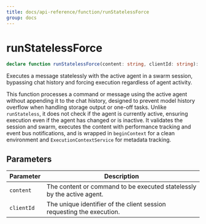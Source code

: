 ```yaml
---
title: docs/api-reference/function/runStatelessForce
group: docs
---
```


# runStatelessForce

```ts
declare function runStatelessForce(content: string, clientId: string): Promise<string>;
```

Executes a message statelessly with the active agent in a swarm session, bypassing chat history and forcing execution regardless of agent activity.

This function processes a command or message using the active agent without appending it to the chat history, designed to prevent model history
overflow when handling storage output or one-off tasks. Unlike `runStateless`, it does not check if the agent is currently active, ensuring execution
even if the agent has changed or is inactive. It validates the session and swarm, executes the content with performance tracking and event bus
notifications, and is wrapped in `beginContext` for a clean environment and `ExecutionContextService` for metadata tracking.

## Parameters

| Parameter | Description |
|-----------|-------------|
| `content` | The content or command to be executed statelessly by the active agent. |
| `clientId` | The unique identifier of the client session requesting the execution. |
